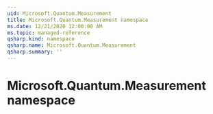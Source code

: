```yaml
---
uid: Microsoft.Quantum.Measurement
title: Microsoft.Quantum.Measurement namespace
ms.date: 12/21/2020 12:00:00 AM
ms.topic: managed-reference
qsharp.kind: namespace
qsharp.name: Microsoft.Quantum.Measurement
qsharp.summary: ''
---
```


# Microsoft.Quantum.Measurement namespace



